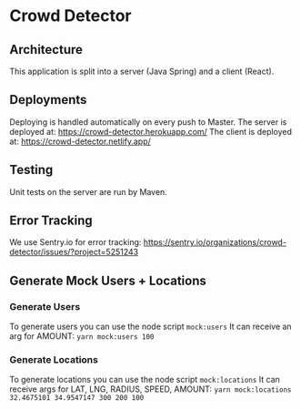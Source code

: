 # Crowd Detector

## Architecture

This application is split into a server (Java Spring) and a client (React).

## Deployments

Deploying is handled automatically on every push to Master.
The server is deployed at: https://crowd-detector.herokuapp.com/
The client is deployed at: https://crowd-detector.netlify.app/

## Testing

Unit tests on the server are run by Maven.

## Error Tracking

We use Sentry.io for error tracking:
https://sentry.io/organizations/crowd-detector/issues/?project=5251243

## Generate Mock Users + Locations

### Generate Users

To generate users you can use the node script `mock:users`
It can receive an arg for AMOUNT: `yarn mock:users 100`

### Generate Locations

To generate locations you can use the node script `mock:locations`
It can receive args for LAT, LNG, RADIUS, SPEED, AMOUNT: `yarn mock:locations 32.4675101 34.9547147 300 200 100`
